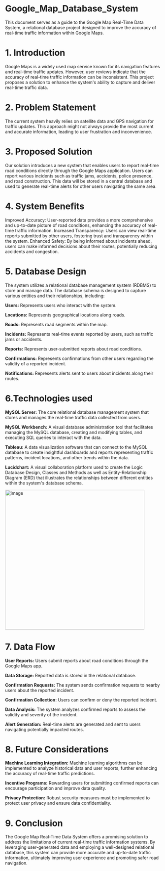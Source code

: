 # Google_Map_Database_System

This document serves as a guide to the Google Map Real-Time Data System, a relational database project designed to improve the accuracy of real-time traffic information within Google Maps.

# 1. Introduction

Google Maps is a widely used map service known for its navigation features and real-time traffic updates. However, user reviews indicate that the accuracy of real-time traffic information can be inconsistent. This project proposes a solution to enhance the system's ability to capture and deliver real-time traffic data.

# 2. Problem Statement

The current system heavily relies on satellite data and GPS navigation for traffic updates. This approach might not always provide the most current and accurate information, leading to user frustration and inconvenience.

# 3. Proposed Solution

Our solution introduces a new system that enables users to report real-time road conditions directly through the Google Maps application. Users can report various incidents such as traffic jams, accidents, police presence, and road construction. This data will be stored in a central database and used to generate real-time alerts for other users navigating the same area.

# 4. System Benefits

Improved Accuracy: User-reported data provides a more comprehensive and up-to-date picture of road conditions, enhancing the accuracy of real-time traffic information.
Increased Transparency: Users can view real-time reports submitted by other users, fostering trust and transparency within the system.
Enhanced Safety: By being informed about incidents ahead, users can make informed decisions about their routes, potentially reducing accidents and congestion.

# 5. Database Design

The system utilizes a relational database management system (RDBMS) to store and manage data. The database schema is designed to capture various entities and their relationships, including:

**Users:** Represents users who interact with the system.

**Locations:** Represents geographical locations along roads.

**Roads:** Represents road segments within the map.

**Incidents:** Represents real-time events reported by users, such as traffic jams or accidents.

**Reports:** Represents user-submitted reports about road conditions.

**Confirmations:** Represents confirmations from other users regarding the validity of a reported incident.

**Notifications:** Represents alerts sent to users about incidents along their routes.

# 6.Technologies used

**MySQL Server:** The core relational database management system that stores and manages the real-time traffic data collected from users.

**MySQL Workbench:** A visual database administration tool that facilitates managing the MySQL database, creating and modifying tables, and executing SQL queries to interact with the data.

**Tableau:** A data visualization software that can connect to the MySQL database to create insightful dashboards and reports representing traffic patterns, incident locations, and other trends within the data.

**Lucidchart:** A visual collaboration platform used to create the Logic Database Design, Classes and Methods as well as Entity-Relationship Diagram (ERD) that illustrates the relationships between different entities within the system's database schema.

<img width="452" alt="image" src="https://github.com/komal1820/Google_Map_Database_System/assets/69956556/60b6c282-9a4a-4c96-b733-6a655b69929b">

# 7. Data Flow

**User Reports:** Users submit reports about road conditions through the Google Maps app.

**Data Storage:**  Reported data is stored in the relational database.

**Confirmation Requests:** The system sends confirmation requests to nearby users about the reported incident.

**Confirmation Collection:** Users can confirm or deny the reported incident.

**Data Analysis:** The system analyzes confirmed reports to assess the validity and severity of the incident.

**Alert Generation:** Real-time alerts are generated and sent to users navigating potentially impacted routes.

# 8. Future Considerations

**Machine Learning Integration:** Machine learning algorithms can be implemented to analyze historical data and user reports, further enhancing the accuracy of real-time traffic predictions.

**Incentive Programs:** Rewarding users for submitting confirmed reports can encourage participation and improve data quality.

**Privacy Protection:** Robust security measures must be implemented to protect user privacy and ensure data confidentiality.

# 9. Conclusion

The Google Map Real-Time Data System offers a promising solution to address the limitations of current real-time traffic information systems. By leveraging user-generated data and employing a well-designed relational database, this system can provide more accurate and up-to-date traffic information, ultimately improving user experience and promoting safer road navigation.
